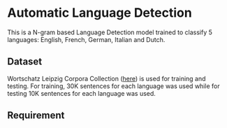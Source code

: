 # Automatic Language Detection

This is a N-gram based Language Detection model trained to classify 5 languages: English, French, German, Italian and Dutch.

## Dataset
Wortschatz Leipzig Corpora Collection ([here](https://wortschatz.uni-leipzig.de/en/download)) is used for training and testing.
For training, 30K sentences for each language was used while for testing 10K sentences for each language was used.

## Requirement
